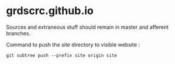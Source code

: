 grdscrc.github.io
=================

Sources and extraneous stuff should remain in master and afferent branches.

Command to push the site directory to visible website :

`git subtree push --prefix site origin site`
